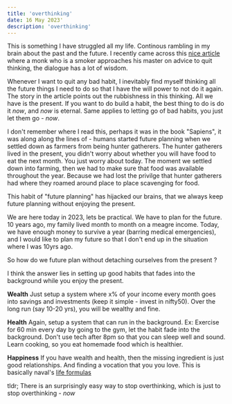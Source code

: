 ```yaml
---
title: 'overthinking'
date: 16 May 2023'
description: 'overthinking'
---
```

This is something I have struggled all my life. Continous rambling in my brain about the past and the future. I recently came across this [nice article](https://taylor.town/how-do-taoists-quit-smoking) where a monk who is a smoker approaches his master on advice to quit thinking, the dialogue has a lot of wisdom.

Whenever I want to quit any bad habit, I inevitably find myself thinking all the future things I need to do so that I have the will power to not do it again. The story in the article points out the rubbishness in this thinking. All we have is the present. If you want to do build a habit, the best thing to do is do it *now*, and *now* is eternal. Same applies to letting go of bad habits, you just let them go - *now*.

I don't remember where I read this, perhaps it was in the book "Sapiens", it was along along the lines of - humans started future planning when we settled down as farmers from being hunter gatherers. The hunter gatherers lived in the present, you didn't worry about whether you will have food to eat the next month. You just worry about today. The moment we settled down into farming, then we had to make sure that food was available throughout the year. Because we had lost the privilge that hunter gatherers had where they roamed around place to place scavenging for food.

This habit of "future planning" has hijacked our brains, that we always keep future planning without enjoying the present.

We are here today in 2023, lets be practical. We have to plan for the future. 10 years ago, my family lived month to month on a meagre income. Today, we have enough money to survive a year (barring medical emergencies), and I would like to plan my future so that I don't end up in the situation where I was 10yrs ago.

So how do we future plan without detaching ourselves from the present ?

I think the answer lies in setting up good habits that fades into the background while you enjoy the present.

**Wealth** Just setup a system where x% of your income every month goes into savings and investments (keep it simple - invest in nifty50). Over the long run (say 10-20 yrs), you will be wealthy and fine.

**Health** Again, setup a system that can run in the background. Ex: Exercise for 60 min every day by going to the gym, let the habit fade into the background. Don't use tech after 8pm so that you can sleep well and sound. Learn cooking, so you eat homemade food which is healthier.

**Happiness** If you have wealth and health, then the missing ingredient is just good relationships. And finding a vocation that you you love. This is basically naval's [life formulas](https://nav.al/life-formulas-i)

tldr; There is an surprisingly easy way to stop overthinking, which is just to stop overthinking - *now*
